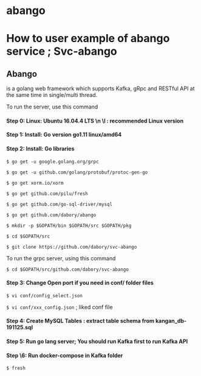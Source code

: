 # abango


# How to user example of abango service ; Svc-abango

## Abango
is a golang web framework which supports Kafka, gRpc and RESTful API at the same time in single/multi thread.

To run the server, use this command

#### Step 0: Linux: Ubuntu 16.04.4 LTS \n \l  : recommended Linux version
#### Step 1: Install: Go version go1.11 linux/amd64
#### Step 2: Install: Go libraries
`$ go get -u google.golang.org/grpc`

`$ go get -u github.com/golang/protobuf/protoc-gen-go`

`$ go get xorm.io/xorm`

`$ go get github.com/pilu/fresh`

`$ go get github.com/go-sql-driver/mysql`

`$ go get github.com/dabory/abango `

`$ mkdir -p $GOPATH/bin $GOPATH/src $GOPATH/pkg`

`$ cd $GOPATH/src`

`$ git clone https://github.com/dabory/svc-abango `

To run the grpc server, using this command

`$ cd $GOPATH/src/github.com/dabory/svc-abango`

#### Step 3: Change Open port if you need in conf/ folder files
`$ vi conf/config_select.json`

`$ vi conf/xxx_config.json`  ; liked conf file

#### Step 4: Create MySQL Tables : extract table schema from kangan_db-191125.sql 

#### Step 5: Run go lang server; You should run Kafka first to run Kafka API
#### Step \6: Run docker-compose in Kafka folder

`$ fresh`

